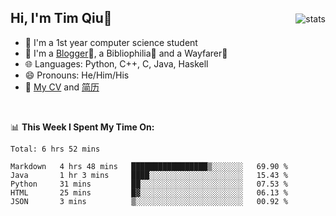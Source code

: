 <p>
<img src="https://github-readme-stats.vercel.app/api?username=qyxtim&show_icons=true" alt="stats" align="right" style="padding-top:20px"/>
</p>

## Hi, I'm Tim Qiu👋

- 🔭 I'm a 1st year computer science student
- 🌱 I'm a [Blogger](https://blog.blinkstar.cn)📝, a Bibliophilia📕 and a Wayfarer🚶
- 🌐 Languages: Python, C++, C, Java, Haskell
- 😄 Pronouns: He/Him/His
- 📄 [My CV](./cv.pdf) and [简历](./cv-ch.pdf)

<br>

📊 **This Week I Spent My Time On:**
<!--START_SECTION:waka-->
```text
Total: 6 hrs 52 mins

Markdown   4 hrs 48 mins   █████████████████▒░░░░░░░   69.90 % 
Java       1 hr 3 mins     ████░░░░░░░░░░░░░░░░░░░░░   15.43 % 
Python     31 mins         ██░░░░░░░░░░░░░░░░░░░░░░░   07.53 % 
HTML       25 mins         █▓░░░░░░░░░░░░░░░░░░░░░░░   06.13 % 
JSON       3 mins          ▒░░░░░░░░░░░░░░░░░░░░░░░░   00.92 % 
```
<!--END_SECTION:waka-->
